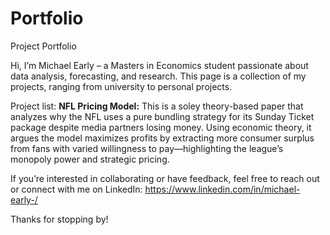 # Portfolio
Project Portfolio

Hi, I’m Michael Early – a Masters in Economics student passionate about data analysis, forecasting, and research. This  page is a collection of my projects, ranging from university to personal projects.

Project list:
**NFL Pricing Model:** This is a soley theory-based paper that analyzes why the NFL uses a pure bundling strategy for its Sunday Ticket package despite media partners losing money. Using economic theory, it argues the model maximizes profits by extracting more consumer surplus from fans with varied willingness to pay—highlighting the league’s monopoly power and strategic pricing.


If you’re interested in collaborating or have feedback, feel free to reach out or connect with me on LinkedIn: https://www.linkedin.com/in/michael-early-/

Thanks for stopping by!
